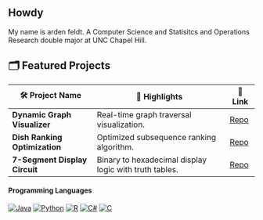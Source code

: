 ## Howdy
My name is arden feldt. A Computer Science and Statisitcs and Operations Research double major at UNC Chapel Hill.

## 🗂️ Featured Projects

| 🛠️ Project Name                | 🌟 Highlights                                              | 🔗 Link           |
|--------------------------------|-----------------------------------------------------------|-------------------|
| **Dynamic Graph Visualizer**   | Real-time graph traversal visualization.                  | [Repo](#)        |
| **Dish Ranking Optimization**  | Optimized subsequence ranking algorithm.                  | [Repo](#)        |
| **7-Segment Display Circuit**  | Binary to hexadecimal display logic with truth tables.    | [Repo](#)        |


#### Programming Languages
[![Java](https://img.shields.io/badge/Java-%23ED8B00.svg?logo=openjdk&logoColor=white)](#)
[![Python](https://img.shields.io/badge/Python-3776AB?logo=python&logoColor=fff)](#)
[![R](https://img.shields.io/badge/R-%23276DC3.svg?logo=r&logoColor=white)](#)
[![C#](https://custom-icon-badges.demolab.com/badge/C%23-%23239120.svg?logo=cshrp&logoColor=white)](#)
[![C](https://img.shields.io/badge/C-00599C?logo=c&logoColor=white)](#)

<!--

[![Unity](https://img.shields.io/badge/Unity-%23000000.svg?logo=unity&logoColor=white)](#)
[![LinkedIn](https://img.shields.io/badge/Linkedin-%230077B5.svg?logo=linkedin&logoColor=white)](#)
[![LinkedIn](https://img.shields.io/badge/LinkedIn-0A66C2?logo=linkedin&logoColor=fff)](#)

-->
